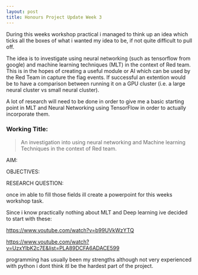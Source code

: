```yaml
---
layout: post
title: Honours Project Update Week 3
---
```


During this weeks workshop practical i managed to think up an idea which ticks all the boxes of what i wanted my idea to be, if not quite difficult to pull off.

The idea is to investigate using neural networking (such as tensorflow from google) and machine learning techniques (MLT) in the context of Red team. 
This is in the hopes of creating  a useful module or AI which can be used by the Red Team in capture the flag events. If successful an extention would be to have a comparison between running it on a GPU cluster (i.e. a large neural cluster vs small neural cluster).

A lot of research will need to be done in order to give me a basic starting point in MLT and Neural Networking using TensorFlow in order to actually incorporate them.

### Working Title:

> An investigation into using neural networking and Machine learning Techniques in the context of Red team.

AIM:

OBJECTIVES:

RESEARCH QUESTION:  

once im able to fill those fields ill create a powerpoint for this weeks workshop task.

Since i know practically nothing about MLT and Deep learning ive decided to start with these: 

https://www.youtube.com/watch?v=b99UVkWzYTQ  

https://www.youtube.com/watch?v=UzxYlbK2c7E&list=PLA89DCFA6ADACE599


programming has usually been my strengths although not very experienced with python i dont think itl be the hardest part of the project.